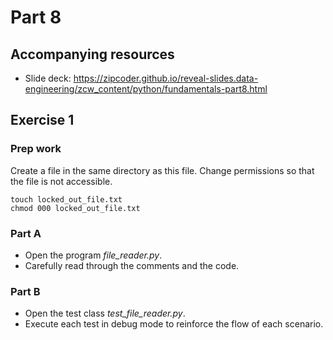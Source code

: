 # Part 8

## Accompanying resources
* Slide deck: https://zipcoder.github.io/reveal-slides.data-engineering/zcw_content/python/fundamentals-part8.html

## Exercise 1

### Prep work

Create a file in the same directory as this file. Change permissions so that the file is not accessible. 
```
touch locked_out_file.txt
chmod 000 locked_out_file.txt
```

### Part A 

* Open the program *file_reader.py*.
* Carefully read through the comments and the code.

### Part B

* Open the test class *test_file_reader.py*.
* Execute each test in debug mode to reinforce the flow of each scenario.


